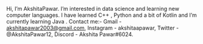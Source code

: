 Hi, I’m AkshitaPawar. 
I’m interested in data science and learning new computer languages.
I have learned C++ , Python and a bit of Kotlin and  I’m currently learning Java .
Contact me:- Gmail - akshitapawar2003@gmail.com, 
Instagram  - akshitaapawar, 
Twitter  - @AkshitaPawar12, 
Discord - Akshita Pawar#6024.

<!---
AkshitaPawar/AkshitaPawar is a ✨ special ✨ repository because its `README.md` (this file) appears on your GitHub profile.
You can click the Preview link to take a look at your changes.
--->
